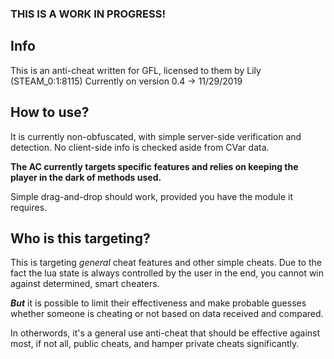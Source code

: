 ### THIS IS A WORK IN PROGRESS!

## Info
This is an anti-cheat written for GFL, licensed to them by Lily (STEAM_0:1:8115)
Currently on version 0.4 -> 11/29/2019

## How to use?

It is currently non-obfuscated, with simple server-side verification and detection. No client-side info is checked aside from CVar data.

**The AC currently targets specific features and relies on keeping the player in the dark of methods used.**

Simple drag-and-drop should work, provided you have the module it requires.

## Who is this targeting?

This is targeting *general* cheat features and other simple cheats. 
Due to the fact the lua state is always controlled by the user in the end, you cannot win against determined, smart cheaters.

***But*** it is possible to limit their effectiveness and make probable guesses whether someone is cheating or not based on data received and compared.

In otherwords, it's a general use anti-cheat that should be effective against most, if not all, public cheats, and hamper private cheats significantly.